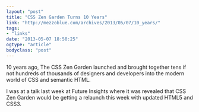 ```yaml
---
layout: "post"
title: "CSS Zen Garden Turns 10 Years"
link: "http://mezzoblue.com/archives/2013/05/07/10_years/"
tags: 
- "links"
date: "2013-05-07 18:50:25"
ogtype: "article"
bodyclass: "post"
---
```


10 years ago, The CSS Zen Garden launched and brought together tens if not hundreds of thousands of designers and developers into the modern world of CSS and semantic HTML.

I was at a talk last week at Future Insights where it was revealed that CSS Zen Garden would be getting a relaunch this week with updated HTML5 and CSS3.
